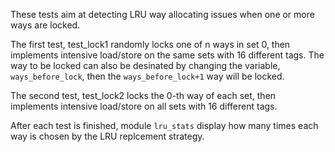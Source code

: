 These tests aim at detecting LRU way allocating issues when one or more ways are locked. 

The first test, test_lock1 randomly locks one of n ways in set 0, then implements intensive load/store on the same sets with 16 different tags. The way to be locked can also be desinated by changing the variable, `ways_before_lock`, then the `ways_before_lock+1` way will be locked.

The second test, test_lock2 locks the 0-th way of each set, then implements intensive load/store on all sets with 16 different tags.

After each test is finished, module `lru_stats` display how many times each way is chosen by the LRU replcement strategy.